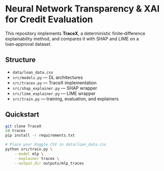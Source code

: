 # Neural Network Transparency & XAI for Credit Evaluation

This repository implements **TraceX**, a deterministic finite‑difference explainability method, and compares it with SHAP and LIME on a loan‑approval dataset.

## Structure

- `data/loan_data.csv`  
- `src/models.py` — DL architectures  
- `src/tracex.py` — TraceX implementation  
- `src/shap_explainer.py` — SHAP wrapper  
- `src/lime_explainer.py` — LIME wrapper  
- `src/train.py` — training, evaluation, and explainers  

## Quickstart

```bash
git clone TraceX
cd tracex
pip install -r requirements.txt

# Place your Kaggle CSV in data/loan_data.csv
python src/train.py \
    --model mlp \
    --explainer tracex \
    --output_dir outputs/mlp_tracex
